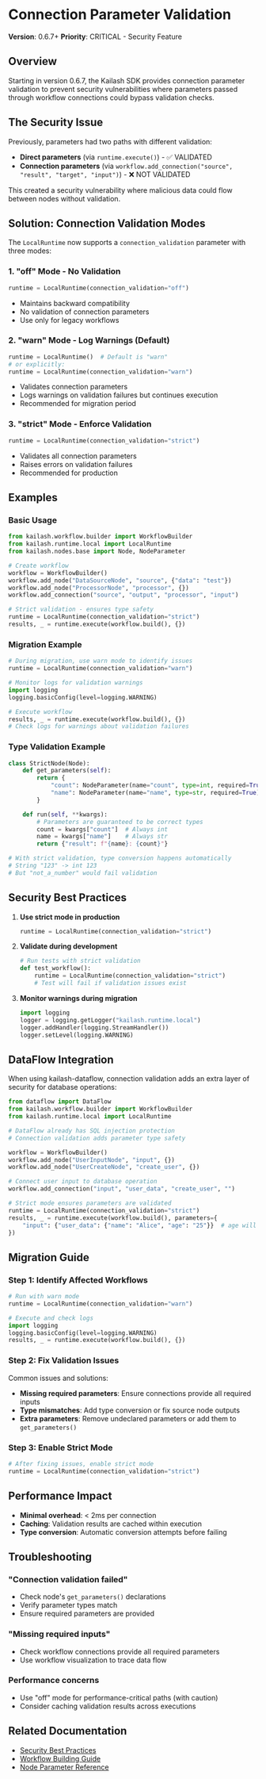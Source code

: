 # Connection Parameter Validation

**Version**: 0.6.7+
**Priority**: CRITICAL - Security Feature

## Overview

Starting in version 0.6.7, the Kailash SDK provides connection parameter validation to prevent security vulnerabilities where parameters passed through workflow connections could bypass validation checks.

## The Security Issue

Previously, parameters had two paths with different validation:
- **Direct parameters** (via `runtime.execute()`) - ✅ VALIDATED
- **Connection parameters** (via `workflow.add_connection("source", "result", "target", "input")`) - ❌ NOT VALIDATED

This created a security vulnerability where malicious data could flow between nodes without validation.

## Solution: Connection Validation Modes

The `LocalRuntime` now supports a `connection_validation` parameter with three modes:

### 1. "off" Mode - No Validation
```python
runtime = LocalRuntime(connection_validation="off")
```
- Maintains backward compatibility
- No validation of connection parameters
- Use only for legacy workflows

### 2. "warn" Mode - Log Warnings (Default)
```python
runtime = LocalRuntime()  # Default is "warn"
# or explicitly:
runtime = LocalRuntime(connection_validation="warn")
```
- Validates connection parameters
- Logs warnings on validation failures but continues execution
- Recommended for migration period

### 3. "strict" Mode - Enforce Validation
```python
runtime = LocalRuntime(connection_validation="strict")
```
- Validates all connection parameters
- Raises errors on validation failures
- Recommended for production

## Examples

### Basic Usage
```python
from kailash.workflow.builder import WorkflowBuilder
from kailash.runtime.local import LocalRuntime
from kailash.nodes.base import Node, NodeParameter

# Create workflow
workflow = WorkflowBuilder()
workflow.add_node("DataSourceNode", "source", {"data": "test"})
workflow.add_node("ProcessorNode", "processor", {})
workflow.add_connection("source", "output", "processor", "input")

# Strict validation - ensures type safety
runtime = LocalRuntime(connection_validation="strict")
results, _ = runtime.execute(workflow.build(), {})
```

### Migration Example
```python
# During migration, use warn mode to identify issues
runtime = LocalRuntime(connection_validation="warn")

# Monitor logs for validation warnings
import logging
logging.basicConfig(level=logging.WARNING)

# Execute workflow
results, _ = runtime.execute(workflow.build(), {})
# Check logs for warnings about validation failures
```

### Type Validation Example
```python
class StrictNode(Node):
    def get_parameters(self):
        return {
            "count": NodeParameter(name="count", type=int, required=True),
            "name": NodeParameter(name="name", type=str, required=True)
        }

    def run(self, **kwargs):
        # Parameters are guaranteed to be correct types
        count = kwargs["count"]  # Always int
        name = kwargs["name"]    # Always str
        return {"result": f"{name}: {count}"}

# With strict validation, type conversion happens automatically
# String "123" -> int 123
# But "not_a_number" would fail validation
```

## Security Best Practices

1. **Use strict mode in production**
   ```python
   runtime = LocalRuntime(connection_validation="strict")
   ```

2. **Validate during development**
   ```python
   # Run tests with strict validation
   def test_workflow():
       runtime = LocalRuntime(connection_validation="strict")
       # Test will fail if validation issues exist
   ```

3. **Monitor warnings during migration**
   ```python
   import logging
   logger = logging.getLogger("kailash.runtime.local")
   logger.addHandler(logging.StreamHandler())
   logger.setLevel(logging.WARNING)
   ```

## DataFlow Integration

When using kailash-dataflow, connection validation adds an extra layer of security for database operations:

```python
from dataflow import DataFlow
from kailash.workflow.builder import WorkflowBuilder
from kailash.runtime.local import LocalRuntime

# DataFlow already has SQL injection protection
# Connection validation adds parameter type safety

workflow = WorkflowBuilder()
workflow.add_node("UserInputNode", "input", {})
workflow.add_node("UserCreateNode", "create_user", {})

# Connect user input to database operation
workflow.add_connection("input", "user_data", "create_user", "")

# Strict mode ensures parameters are validated
runtime = LocalRuntime(connection_validation="strict")
results, _ = runtime.execute(workflow.build(), parameters={
    "input": {"user_data": {"name": "Alice", "age": "25"}}  # age will be converted to int
})
```

## Migration Guide

### Step 1: Identify Affected Workflows
```python
# Run with warn mode
runtime = LocalRuntime(connection_validation="warn")

# Execute and check logs
import logging
logging.basicConfig(level=logging.WARNING)
results, _ = runtime.execute(workflow.build(), {})
```

### Step 2: Fix Validation Issues
Common issues and solutions:
- **Missing required parameters**: Ensure connections provide all required inputs
- **Type mismatches**: Add type conversion or fix source node outputs
- **Extra parameters**: Remove undeclared parameters or add them to `get_parameters()`

### Step 3: Enable Strict Mode
```python
# After fixing issues, enable strict mode
runtime = LocalRuntime(connection_validation="strict")
```

## Performance Impact

- **Minimal overhead**: < 2ms per connection
- **Caching**: Validation results are cached within execution
- **Type conversion**: Automatic conversion attempts before failing

## Troubleshooting

### "Connection validation failed"
- Check node's `get_parameters()` declarations
- Verify parameter types match
- Ensure required parameters are provided

### "Missing required inputs"
- Check workflow connections provide all required parameters
- Use workflow visualization to trace data flow

### Performance concerns
- Use "off" mode for performance-critical paths (with caution)
- Consider caching validation results across executions

## Related Documentation
- [Security Best Practices](../enterprise/security-patterns.md)
- [Workflow Building Guide](../workflows/workflow-building-guide.md)
- [Node Parameter Reference](../nodes/node-parameter-reference.md)
